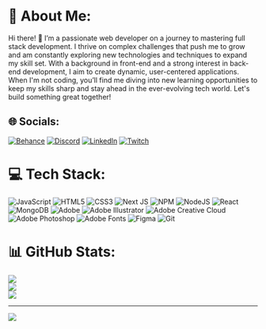# 💫 About Me:
Hi there! 👋 I’m a passionate web developer on a journey to mastering full stack development. I thrive on complex challenges that push me to grow and am constantly exploring new technologies and techniques to expand my skill set. With a background in front-end and a strong interest in back-end development, I aim to create dynamic, user-centered applications. When I'm not coding, you’ll find me diving into new learning opportunities to keep my skills sharp and stay ahead in the ever-evolving tech world. Let's build something great together!


## 🌐 Socials:
[![Behance](https://img.shields.io/badge/Behance-1769ff?logo=behance&logoColor=white)](https://www.behance.net/neelmohan) [![Discord](https://img.shields.io/badge/Discord-%237289DA.svg?logo=discord&logoColor=white)](https://discord.gg/pstl.002) [![LinkedIn](https://img.shields.io/badge/LinkedIn-%230077B5.svg?logo=linkedin&logoColor=white)](https://www.linkedin.com/in/neel-mohan-9a8418325/) [![Twitch](https://img.shields.io/badge/Twitch-%239146FF.svg?logo=Twitch&logoColor=white)](https://twitch.tv/PSTL002) 

# 💻 Tech Stack:
![JavaScript](https://img.shields.io/badge/javascript-%23323330.svg?style=for-the-badge&logo=javascript&logoColor=%23F7DF1E) ![HTML5](https://img.shields.io/badge/html5-%23E34F26.svg?style=for-the-badge&logo=html5&logoColor=white) ![CSS3](https://img.shields.io/badge/css3-%231572B6.svg?style=for-the-badge&logo=css3&logoColor=white) ![Next JS](https://img.shields.io/badge/Next-black?style=for-the-badge&logo=next.js&logoColor=white) ![NPM](https://img.shields.io/badge/NPM-%23CB3837.svg?style=for-the-badge&logo=npm&logoColor=white) ![NodeJS](https://img.shields.io/badge/node.js-6DA55F?style=for-the-badge&logo=node.js&logoColor=white) ![React](https://img.shields.io/badge/react-%2320232a.svg?style=for-the-badge&logo=react&logoColor=%2361DAFB) ![MongoDB](https://img.shields.io/badge/MongoDB-%234ea94b.svg?style=for-the-badge&logo=mongodb&logoColor=white) ![Adobe](https://img.shields.io/badge/adobe-%23FF0000.svg?style=for-the-badge&logo=adobe&logoColor=white) ![Adobe Illustrator](https://img.shields.io/badge/adobe%20illustrator-%23FF9A00.svg?style=for-the-badge&logo=adobe%20illustrator&logoColor=white) ![Adobe Creative Cloud](https://img.shields.io/badge/Adobe%20Creative%20Cloud-DA1F26.svg?style=for-the-badge&logo=Adobe%20Creative%20Cloud&logoColor=white) ![Adobe Photoshop](https://img.shields.io/badge/adobe%20photoshop-%2331A8FF.svg?style=for-the-badge&logo=adobe%20photoshop&logoColor=white) ![Adobe Fonts](https://img.shields.io/badge/Adobe%20Fonts-000B1D.svg?style=for-the-badge&logo=Adobe%20Fonts&logoColor=white) ![Figma](https://img.shields.io/badge/figma-%23F24E1E.svg?style=for-the-badge&logo=figma&logoColor=white) ![Git](https://img.shields.io/badge/git-%23F05033.svg?style=for-the-badge&logo=git&logoColor=white)
# 📊 GitHub Stats:
![](https://github-readme-stats.vercel.app/api?username=PSTL-02&theme=midnight-purple&hide_border=false&include_all_commits=true&count_private=false)<br/>
![](https://github-readme-streak-stats.herokuapp.com/?user=PSTL-02&theme=midnight-purple&hide_border=false)<br/>
![](https://github-readme-stats.vercel.app/api/top-langs/?username=PSTL-02&theme=midnight-purple&hide_border=false&include_all_commits=true&count_private=false&layout=compact)

---
[![](https://visitcount.itsvg.in/api?id=PSTL-02&icon=2&color=6)](https://visitcount.itsvg.in)

<!-- Proudly created with GPRM ( https://gprm.itsvg.in ) -->
